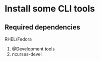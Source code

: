 # Install some CLI tools

## Required dependencies

RHEL/Fedora  
1. @Development tools  
2. ncurses-devel  

